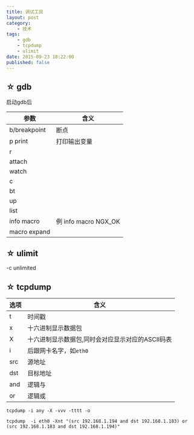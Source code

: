 ```yaml
---
title: 调试工具
layout: post
category:
    - 技术
tags: 
    - gdb
    - tcpdump
    - ulimit
date: 2015-09-23 18:22:00
published: false
---
```


## ☆ gdb
启动gdb后

| 参数         | 含义                 |
| ------------ | -------------------- |
| b/breakpoint | 断点                 |
| p print      | 打印输出变量         |
| r            |                      |
| attach       |                      |
| watch        |                      |
| c            |                      |
| bt           |                      |
| up           |                      |
| list         |                      |
| info macro   | 例 info macro NGX_OK |
| macro expand |                      |


## ☆ ulimit
-c 
unlimited

## ☆ tcpdump

|选项|含义|
|---|---|
|t| 时间戳|
|x|十六进制显示数据包|
|X|十六进制显示数据包,同时会对应显示对应的ASCII码表|
|i|后跟网卡名字，如`eth0`|
|src|源地址|
|dst|目标地址|
|and|逻辑与|
|or |逻辑或|

`tcpdump -i any -X -vvv -tttt -o`

`tcpdump  -i eth0 -Xnt "(src 192.168.1.194 and dst 192.168.1.183) or (src 192.168.1.183 and dst 192.168.1.194)"`
